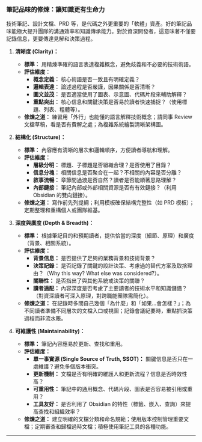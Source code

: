 ### 筆記品味的修煉：讓知識更有生命力

技術筆記、設計文檔、PRD 等，是代碼之外更重要的「軟體」資產。好的筆記品味能極大提升團隊的溝通效率和知識傳承能力。對於資深開發者，這意味著不僅要記錄信息，更要傳達見解和決策過程。

1.  **清晰度 (Clarity)：**
    *   **標準：** 用精煉準確的語言表達複雜概念，避免歧義和不必要的技術術語。
    *   **評估維度：**
        *   **概念定義：** 核心術語是否一致且有明確定義？
        *   **邏輯表達：** 論述過程是否嚴謹，因果關係是否清晰？
        *   **圖文並茂：** 是否適當使用了圖表、示意圖、代碼片段來輔助解釋？
        *   **重點突出：** 核心信息和關鍵決策是否易於讀者快速捕捉？（使用標題、列表、粗體等）。
    *   **修煉之道：** 練習用「外行」也能懂的語言解釋技術概念；請同事 Review 文檔草稿，看是否有費解之處；為複雜系統繪製清晰架構圖。

2.  **結構化 (Structure)：**
    *   **標準：** 內容應有清晰的層次和邏輯順序，方便讀者導航和理解。
    *   **評估維度：**
        *   **層級分明：** 標題、子標題是否組織合理？是否使用了目錄？
        *   **信息分塊：** 相關信息是否聚合在一起？不相關的內容是否分離？
        *   **敘事流暢：** 章節間過渡是否自然？讀者是否能順著思路理解？
        *   **內部鏈接：** 筆記內部或外部相關資源是否有有效鏈接？（利用 Obsidian 的雙向鏈接）。
    *   **修煉之道：** 寫作前先列提綱；利用模板確保結構完整性（如 PRD 模板）；定期整理和重構個人或團隊維基。

3.  **深度與廣度 (Depth & Breadth)：**
    *   **標準：** 根據筆記目的和預期讀者，提供恰當的深度（細節、原理）和廣度（背景、相關系統）。
    *   **評估維度：**
        *   **背景信息：** 是否提供了足夠的業務背景和技術背景？
        *   **決策記錄：** 是否記錄了關鍵的設計決策、考慮過的替代方案及取捨理由？（Why this way? What else was considered?）。
        *   **關聯性：** 是否指出了與其他系統或決策的關聯？
        *   **讀者適配：** 內容深度是否考慮了主要讀者的技術水平和知識儲備？（對資深讀者可深入原理，對跨職能團隊需簡化）。
    *   **修煉之道：** 在記錄時多問自己幾個「為什麼」和「如果...會怎樣？」；為不同讀者準備不同層次的文檔入口或視圖；記錄會議紀要時，重點抓決策過程而非流水賬。

4.  **可維護性 (Maintainability)：**
    *   **標準：** 筆記內容應易於更新、查找和重用。
    *   **評估維度：**
        *   **單一事實源 (Single Source of Truth, SSOT)：** 關鍵信息是否只在一處維護？避免多個版本衝突。
        *   **更新機制：** 文檔是否有明確的維護人和更新流程？信息是否時效性高？
        *   **可重用性：** 筆記中的通用概念、代碼片段、圖表是否容易被引用或重用？
        *   **工具友好：** 是否利用了 Obsidian 的特性（標籤、嵌入、查詢）來提高查找和組織效率？
    *   **修煉之道：** 建立明確的文檔分類和命名規範；使用版本控制管理重要文檔；定期審查和歸檔過時文檔；積極使用筆記工具的各種功能。

---